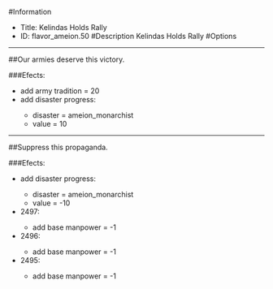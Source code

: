 #Information
 - Title: Kelindas Holds Rally
 - ID: flavor_ameion.50
#Description
Kelindas Holds Rally
#Options

___
##Our armies deserve this victory.

###Efects:<ul><li>add army tradition = 20</li><li>add disaster progress:</li><ul><li>disaster = ameion_monarchist</li><li>value = 10</li></ul></ul>

___
##Suppress this propaganda.

###Efects:<ul><li>add disaster progress:</li><ul><li>disaster = ameion_monarchist</li><li>value = -10</li></ul><li>2497:</li><ul><li>add base manpower = -1</li></ul><li>2496:</li><ul><li>add base manpower = -1</li></ul><li>2495:</li><ul><li>add base manpower = -1</li></ul></ul>
